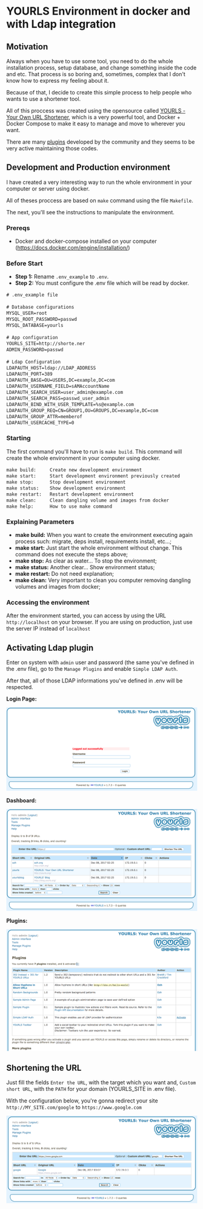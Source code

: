 # YOURLS Environment in docker and with Ldap integration

## Motivation

Always when you have to use some tool, you need to do the whole installation process, setup database, and change something inside the code and etc. That process is so boring and, sometimes, complex that I don't know how to express my feeling about it.

Because of that, I decide to create this simple process to help people who wants to use a shortener tool.

All of this proccess was created using the opensource called [YOURLS - Your Own URL Shortener](https://yourls.org/), which is a very powerful tool, and Docker + Docker Compose to make it easy to manage and move to wherever you want.

There are many [plugins](https://github.com/YOURLS/awesome-yourls) developed by the community and they seems to be very active maintaining those codes.

## Development and Production environment

I have created a very interesting way to run the whole environment in your computer or server using docker.

All of theses proccess are based on `make` command using the file `Makefile`.

The next, you'll see the instructions to manipulate the environment.

### Prereqs

  - Docker and docker-compose installed on your computer (https://docs.docker.com/engine/installation/)

### Before Start

* **Step 1:** Rename `.env_example` to `.env`.
* **Step 2:** You must configure the .env file which will be read by docker.


```
# .env_example file

# Database configurations                                                                                                                                     
MYSQL_USER=root
MYSQL_ROOT_PASSWORD=passwd
MYSQL_DATABASE=yourls

# App configuration
YOURLS_SITE=http://shorte.ner
ADMIN_PASSWORD=passwd

# Ldap Configuration
LDAPAUTH_HOST=ldap://LDAP_ADDRESS
LDAPAUTH_PORT=389
LDAPAUTH_BASE=OU=USERS,DC=example,DC=com
LDAPAUTH_USERNAME_FIELD=sAMAccountName
LDAPAUTH_SEARCH_USER=user_admin@example.com
LDAPAUTH_SEARCH_PASS=passwd_user_admin
LDAPAUTH_BIND_WITH_USER_TEMPLATE=%s@example.com
LDAPAUTH_GROUP_REQ=CN=GROUP1,OU=GROUPS,DC=example,DC=com
LDAPAUTH_GROUP_ATTR=memberof
LDAPAUTH_USERCACHE_TYPE=0
```

### Starting

The first command you'll have to run is `make build`.
This command will create the whole environment in your computer using docker. 

```
make build:     Create new development environment
make start:     Start development environment previously created
make stop:      Stop development environment
make status:    Show development environment
make restart:   Restart development environment
make clean:     Clean dangling volume and images from docker
make help:      How to use make command
```

### Explaining Parameters

* **make build:** When you want to create the environment executing again process such: migrate, deps install, requirements install, etc...;
* **make start:** Just start the whole environment without change. This command does not execute the steps above;
* **make stop:** As clear as water... To stop the environment;
* **make status:** Another clear... Show environment status;
* **make restart:** Do not need explanation;
* **make clean:** Very important to clean you computer removing dangling volumes and images from docker;

### Accessing the environment

After the environment started, you can access by using the URL `http://localhost` on your browser. If you are using on production, just use the server IP instead of `localhost`

## Activating Ldap plugin

Enter on system with `admin` user and password (the same you've defined in the .env file), go to the `Manage Plugins` and enable `Simple LDAP Auth`. 

After that, all of those LDAP informations you've defined in .env will be respected.

**Login Page:**

![Login](screenshots/login_page.png)

**Dashboard:**

![Dashboard](screenshots/admin_page.png)

**Plugins:**

![Plugins](screenshots/plugins_page.png)

## Shortening the URL

Just fill the fields `Enter the URL`, with the target which you want and, `Custom short URL`, with the `PATH` for your domain (YOURLS_SITE in .env file).

With the configuration below, you're gonna redirect your site `http://MY_SITE.com/google` to `https://www.google.com`

![Shorten](screenshots/shorten_page.png)